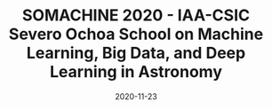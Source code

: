 ---
title: SOMACHINE 2020 - ​IAA-CSIC Severo Ochoa School on Machine Learning, Big Data, and Deep Learning in Astronomy
summary: Organised by Instituto de Astrofísica de Andalucía (IAA-CSIC)
date: 2020-11-23
authors:
  - admin
---